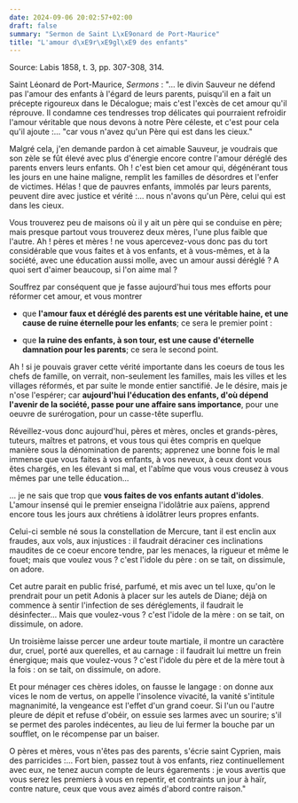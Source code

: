 ```yaml
---
date: 2024-09-06 20:02:57+02:00
draft: false
summary: "Sermon de Saint L\xE9onard de Port-Maurice"
title: "L'amour d\xE9r\xE9gl\xE9 des enfants"
---
```




Source: Labis 1858, t. 3, pp. 307-308, 314.

Saint Léonard de Port-Maurice, *Sermons* : "... le divin Sauveur ne défend pas l'amour des enfants à l'égard de leurs parents, puisqu'il en a fait un précepte rigoureux dans le Décalogue; mais c'est l'excès de cet amour qu'il réprouve. Il condamne ces tendresses trop délicates qui pourraient refroidir l'amour véritable que nous devons à notre Père céleste, et c'est pour cela qu'il ajoute :... "car vous n'avez qu'un Père qui est dans les cieux." 

Malgré cela, j'en demande pardon à cet aimable Sauveur, je voudrais que son zèle se fût élevé avec plus d'énergie encore contre l'amour déréglé des parents envers leurs enfants. Oh ! c'est bien cet amour qui, dégénérant tous les jours en une haine maligne, remplit les familles de désordres et l'enfer de victimes. Hélas ! que de pauvres enfants, immolés par leurs parents, peuvent dire avec justice et vérité :... nous n'avons qu'un Père, celui qui est dans les cieux. 

Vous trouverez peu de maisons où il y ait un père qui se conduise en père; mais presque partout vous trouverez deux mères, l'une plus faible que l'autre. Ah ! pères et mères ! ne vous apercevez-vous donc pas du tort considérable que vous faites et à vos enfants, et à vous-mêmes, et à la société, avec une éducation aussi molle, avec un amour aussi déréglé ? A quoi sert d'aimer beaucoup, si l'on aime mal ? 

Souffrez par conséquent que je fasse aujourd'hui tous mes efforts pour réformer cet amour, et vous montrer 

* que **l'amour faux et déréglé des parents est une véritable haine, et une cause de ruine éternelle pour les enfants**; ce sera le premier point : 

* que **la ruine des enfants, à son tour, est une cause d'éternelle damnation pour les parents**; ce sera le second point. 

Ah ! si je pouvais graver cette vérité importante dans les coeurs de tous les chefs de famille, on verrait, non-seulement les familles, mais les villes et les villages réformés, et par suite le monde entier sanctifié. Je le désire, mais je n'ose l'espérer; car **aujourd'hui l'éducation des enfants, d'où dépend l'avenir de la société, passe pour une affaire sans importance**, pour une oeuvre de surérogation, pour un casse-tête superflu. 

Réveillez-vous donc aujourd'hui, pères et mères, oncles et grands-pères, tuteurs, maîtres et patrons, et vous tous qui êtes compris en quelque manière sous la dénomination de parents; apprenez une bonne fois le mal immense que vous faites à vos enfants, à vos neveux, à ceux dont vous êtes chargés, en les élevant si mal, et l'abîme que vous vous creusez à vous mêmes par une telle éducation...

... je ne sais que trop que **vous faites de vos enfants autant d'idoles**. L'amour insensé qui le premier enseigna l'idolâtrie aux païens, apprend encore tous les jours aux chrétiens à idolâtrer leurs propres enfants. 

Celui-ci semble né sous la constellation de Mercure, tant il est enclin aux fraudes, aux vols, aux injustices : il faudrait déraciner ces inclinations maudites de ce coeur encore tendre, par les menaces, la rigueur et même le fouet; mais que voulez vous ? c'est l'idole du père : on se tait, on dissimule, on adore. 

Cet autre parait en public frisé, parfumé, et mis avec un tel luxe, qu'on le prendrait pour un petit Adonis à placer sur les autels de Diane; déjà on commence à sentir l'infection de ses déréglements, il faudrait le désinfecter... Mais que voulez-vous ? c'est l'idole de la mère : on se tait, on dissimule, on adore. 

Un troisième laisse percer une ardeur toute martiale, il montre un caractère dur, cruel, porté aux querelles, et au carnage : il faudrait lui mettre un frein énergique; mais que voulez-vous ? c'est l'idole du père et de la mère tout à la fois : on se tait, on dissimule, on adore. 

Et pour ménager ces chères idoles, on fausse le langage : on donne aux vices le nom de vertus, on appelle l'insolence vivacité, la vanité s'intitule magnanimité, la vengeance est l'effet d'un grand coeur. Si l'un ou l'autre pleure de dépit et refuse d'obéir, on essuie ses larmes avec un sourire; s'il se permet des paroles indécentes, au lieu de lui fermer la bouche par un soufflet, on le récompense par un baiser. 

O pères et mères, vous n'êtes pas des parents, s'écrie saint Cyprien, mais des parricides :... Fort bien, passez tout à vos enfants, riez continuellement avec eux, ne tenez aucun compte de leurs égarements : je vous avertis que vous serez les premiers à vous en repentir, et contraints un jour à haïr, contre nature, ceux que vous avez aimés d'abord contre raison."
